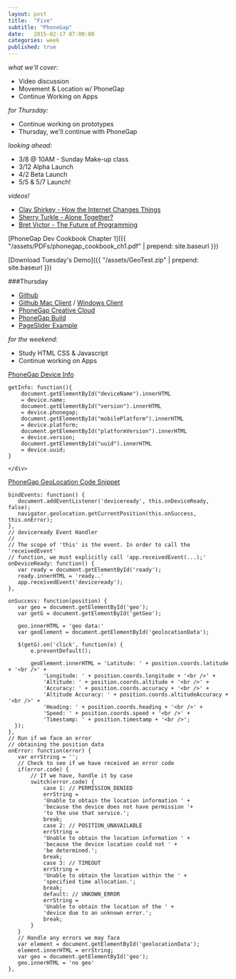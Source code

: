 ```yaml
---
layout: post
title:  "Five"
subtitle: "PhoneGap"
date:   2015-02-17 07:00:00
categories: week
published: true
---
```


*what we'll cover:*

- Video discussion
- Movement & Location w/ PhoneGap
- Continue Working on Apps

*for Thursday:*

- Continue working on prototypes
- Thursday, we'll continue with PhoneGap


*looking ahead:*

- 3/8 @ 10AM - Sunday Make-up class
- 3/12 Alpha Launch
- 4/2 Beta Launch
- 5/5 & 5/7 Launch!

*videos!*

- [Clay Shirkey - How the Internet Changes Things](http://www.ted.com/talks/clay_shirky_how_the_internet_will_one_day_transform_government)
- [Sherry Turkle - Alone Together?](http://www.ted.com/talks/sherry_turkle_alone_together?language=en)
- [Bret Victor - The Future of Programming](https://vimeo.com/71278954)

[PhoneGap Dev Cookbook Chapter 1]({{ "/assets/PDFs/phonegap_cookbook_ch1.pdf" | prepend: site.baseurl }})

[Download Tuesday's Demo]({{ "/assets/GeoTest.zip" | prepend: site.baseurl }})


###Thursday

- [Github](https://github.com)
- [Github Mac Client](https://mac.github.com) / [Windows Client](https://windows.github.com)
- [PhoneGap Creative Cloud](https://creative.adobe.com/products/phonegap-build)
- [PhoneGap Build](https://build.phonegap.com)
- [PageSlider Example](https://github.com/ccoenraets/PageSlider)

*for the weekend:*

- Study HTML CSS & Javascript
- Continue working on Apps


<div class="expander">
  <a href="javascript:void(0)" id="js-expander-trigger-2" class="expander-trigger expander-hidden demo">PhoneGap Device Info</a>
  <div id="js-expander-content-2" class="expander-content" markdown="1">

    getInfo: function(){
        document.getElementById("deviceName").innerHTML
        = device.name;
        document.getElementById("version").innerHTML
        = device.phonegap;
        document.getElementById("mobilePlatform").innerHTML
        = device.platform;
        document.getElementById("platformVersion").innerHTML
        = device.version;
        document.getElementById("uuid").innerHTML
        = device.uuid;
    }

    </div>
</div>


<div class="expander">
  <a href="javascript:void(0)" id="js-expander-trigger-B" class="expander-trigger expander-hidden demo">PhoneGap GeoLocation Code Snippet</a>
  <div id="js-expander-content-B" class="expander-content" markdown="1">


    bindEvents: function() {
       document.addEventListener('deviceready', this.onDeviceReady, false);
       navigator.geolocation.getCurrentPosition(this.onSuccess, this.onError);
    },
    // deviceready Event Handler
    //
    // The scope of 'this' is the event. In order to call the 'receivedEvent'
    // function, we must explicitly call 'app.receivedEvent(...);'
    onDeviceReady: function() {
       var ready = document.getElementById('ready');
       ready.innerHTML = 'ready..'
       app.receivedEvent('deviceready');
    },

    onSuccess: function(position) {
       var geo = document.getElementById('geo');
       var getG = document.getElementById('getGeo');

       geo.innerHTML = 'geo data:'
       var geoElement = document.getElementById('geolocationData');

       $(getG).on('click', function(e) {
           e.preventDefault();

           geoElement.innerHTML = 'Latitude: ' + position.coords.latitude + '<br />' +
               'Longitude: ' + position.coords.longitude + '<br />' +
               'Altitude: ' + position.coords.altitude + '<br />' +
               'Accuracy: ' + position.coords.accuracy + '<br />' +
               'Altitude Accuracy: ' + position.coords.altitudeAccuracy + '<br />' +
               'Heading: ' + position.coords.heading + '<br />' +
               'Speed: ' + position.coords.speed + '<br />' +
               'Timestamp: ' + position.timestamp + '<br />';
      });
    },
    // Run if we face an error
    // obtaining the position data
    onError: function(error) {
       var errString = '';
       // Check to see if we have received an error code
       if(error.code) {
           // If we have, handle it by case
           switch(error.code) {
               case 1: // PERMISSION_DENIED
               errString =
               'Unable to obtain the location information ' +
               'because the device does not have permission '+
               'to the use that service.';
               break;
               case 2: // POSITION_UNAVAILABLE
               errString =
               'Unable to obtain the location information ' +
               'because the device location could not ' +
               'be determined.';
               break;
               case 3: // TIMEOUT
               errString =
               'Unable to obtain the location within the ' +
               'specified time allocation.';
               break;
               default: // UNKOWN_ERROR
               errString =
               'Unable to obtain the location of the ' +
               'device due to an unknown error.';
               break;
           }
       }
       // Handle any errors we may face
       var element = document.getElementById('geolocationData');
       element.innerHTML = errString;
       var geo = document.getElementById('geo');
       geo.innerHTML = 'no geo'
    },
</div>
</div>
